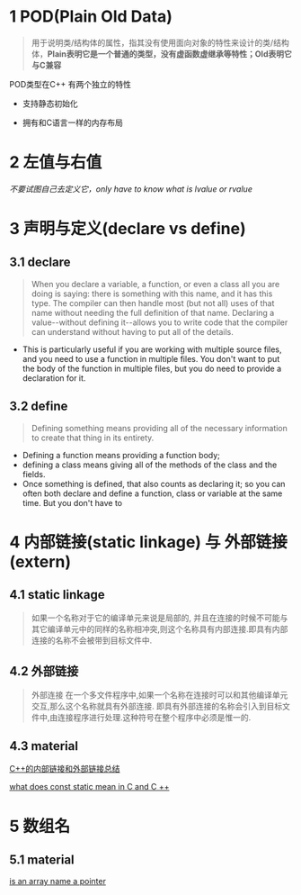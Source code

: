 # 1 POD(Plain Old Data)

> 用于说明类/结构体的属性，指其没有使用面向对象的特性来设计的类/结构体，**Plain表明它是一个普通的类型，没有虚函数虚继承等特性；Old表明它与C兼容**


 POD类型在C++ 有两个独立的特性

   * 支持静态初始化
   - 拥有和C语言一样的内存布局
# 2 左值与右值


*不要试图自己去定义它，only have to know what is lvalue or rvalue*


# 3 声明与定义(declare vs define)

## 3.1 declare
>When you declare a variable, a function, or even a class all you are doing is saying: there is something with this name, and it has this type. The compiler can then handle most (but not all) uses of that name without needing the full definition of that name. Declaring a value--without defining it--allows you to write code that the compiler can understand without having to put all of the details. 


- This is particularly useful if you are working with multiple source files, and you need to use a function in multiple files. You don't want to put the body of the function in multiple files, but you do need to provide a declaration for it.
## 3.2 define
>Defining something means providing all of the necessary information to create that thing in its entirety. 

- Defining a function means providing a function body; 
- defining a class means giving all of the methods of the class and the fields. 
- Once something is defined, that also counts as declaring it; so you can often both declare and define a function, class or variable at the same time. But you don't have to

# 4 内部链接(static linkage) 与 外部链接(extern)


## 4.1 static linkage
>如果一个名称对于它的编译单元来说是局部的, 并且在连接的时候不可能与其它编译单元中的同样的名称相冲突,则这个名称具有内部连接.即具有内部连接的名称不会被带到目标文件中.


## 4.2 外部链接
>外部连接 在一个多文件程序中,如果一个名称在连接时可以和其他编译单元交互,那么这个名称就具有外部连接. 即具有外部连接的名称会引入到目标文件中,由连接程序进行处理.这种符号在整个程序中必须是惟一的.



## 4.3 material


[C++的内部链接和外部链接总结]( https://blog.csdn.net/xiexievv/article/details/8491494#:~:text=%E5%86%85%E9%83%A8%E8%BF%9E%E6%8E%A5%20%E5%A6%82%E6%9E%9C%E4%B8%80%E4%B8%AA%E5%90%8D%E7%A7%B0%E5%AF%B9%E4%BA%8E%E5%AE%83%E7%9A%84%E7%BC%96%E8%AF%91%E5%8D%95%E5%85%83%E6%9D%A5%E8%AF%B4%E6%98%AF%E5%B1%80%E9%83%A8%E7%9A%84%2C,%E5%B9%B6%E4%B8%94%E5%9C%A8%E8%BF%9E%E6%8E%A5%E7%9A%84%E6%97%B6%E5%80%99%E4%B8%8D%E5%8F%AF%E8%83%BD%E4%B8%8E%E5%85%B6%E5%AE%83%E7%BC%96%E8%AF%91%E5%8D%95%E5%85%83%E4%B8%AD%E7%9A%84%E5%90%8C%E6%A0%B7%E7%9A%84%E5%90%8D%E7%A7%B0%E7%9B%B8%E5%86%B2%E7%AA%81%2C%E5%88%99%E8%BF%99%E4%B8%AA%E5%90%8D%E7%A7%B0%E5%85%B7%E6%9C%89%E5%86%85%E9%83%A8%E8%BF%9E%E6%8E%A5.%E5%8D%B3%20%E5%85%B7%E6%9C%89%E5%86%85%E9%83%A8%E8%BF%9E%E6%8E%A5%E7%9A%84%E5%90%8D%E7%A7%B0%E4%B8%8D%E4%BC%9A%E8%A2%AB%E5%B8%A6%E5%88%B0%E7%9B%AE%E6%A0%87%E6%96%87%E4%BB%B6%E4%B8%AD.)

[what does const static mean in C and C ++](https://stackoverflow.com/questions/177437/what-does-const-static-mean-in-c-and-c/177781#177781?newreg=5e127facde354737af6946e99af9ae62)


# 5 数组名


## 5.1 material

[is an array name a pointer](https://stackoverflow.com/questions/1641957/is-an-array-name-a-pointer)
